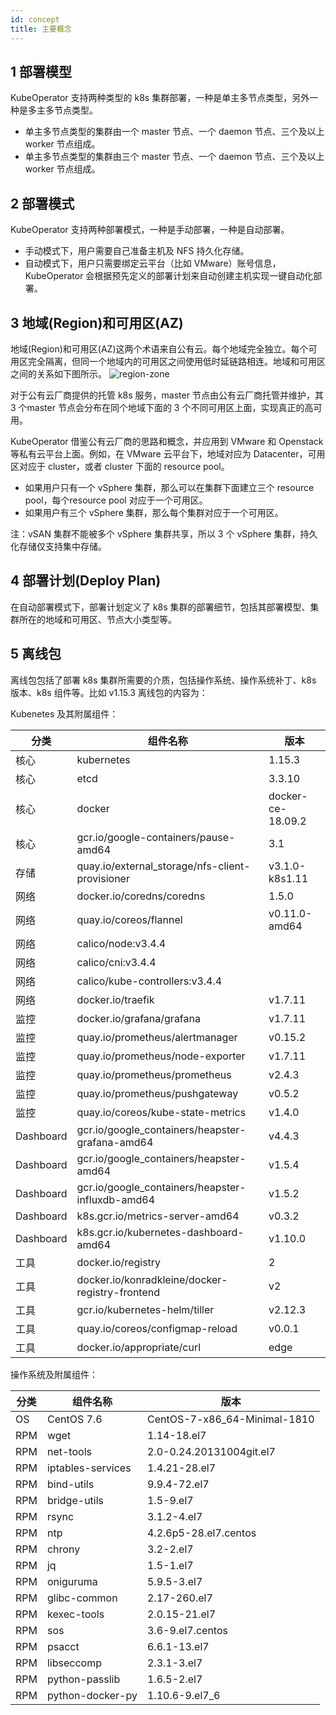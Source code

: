 ```yaml
---
id: concept
title: 主要概念
---
```


## 1 部署模型

KubeOperator 支持两种类型的 k8s 集群部署，一种是单主多节点类型，另外一种是多主多节点类型。 

-  单主多节点类型的集群由一个 master 节点、一个 daemon 节点、三个及以上 worker 节点组成。
-  单主多节点类型的集群由三个 master 节点、一个 daemon 节点、三个及以上 worker 节点组成。

## 2 部署模式

KubeOperator 支持两种部署模式，一种是手动部署，一种是自动部署。

-  手动模式下，用户需要自己准备主机及 NFS 持久化存储。
-  自动模式下，用户只需要绑定云平台（比如 VMware）账号信息，KubeOperator 会根据预先定义的部署计划来自动创建主机实现一键自动化部署。

## 3 地域(Region)和可用区(AZ)

地域(Region)和可用区(AZ)这两个术语来自公有云。每个地域完全独立。每个可用区完全隔离，但同一个地域内的可用区之间使用低时延链路相连。地域和可用区之间的关系如下图所示。
![region-zone](img/region-zone.jpg)

对于公有云厂商提供的托管 k8s 服务，master 节点由公有云厂商托管并维护，其 3 个master 节点会分布在同个地域下面的 3 个不同可用区上面，实现真正的高可用。

KubeOperator 借鉴公有云厂商的思路和概念，并应用到 VMware 和 Openstack 等私有云平台上面。例如，在 VMware 云平台下，地域对应为 Datacenter，可用区对应于 cluster，或者 cluster 下面的 resource pool。

-  如果用户只有一个 vSphere 集群，那么可以在集群下面建立三个 resource pool，每个resource pool 对应于一个可用区。
-  如果用户有三个 vSphere 集群，那么每个集群对应于一个可用区。

注：vSAN 集群不能被多个 vSphere 集群共享，所以 3 个 vSphere 集群，持久化存储仅支持集中存储。

## 4 部署计划(Deploy Plan)

在自动部署模式下，部署计划定义了 k8s 集群的部署细节，包括其部署模型、集群所在的地域和可用区、节点大小类型等。

## 5 离线包

离线包包括了部署 k8s 集群所需要的介质，包括操作系统、操作系统补丁、k8s 版本、k8s 组件等。比如 v1.15.3 离线包的内容为：


Kubenetes 及其附属组件：

|  分类  |  组件名称   | 版本  |
|  ---- |  ----  | ----  |
| 核心 | kubernetes  | 1.15.3 |
| 核心 | etcd  | 3.3.10 |
| 核心 | docker  | docker-ce-18.09.2 |
| 核心 | gcr.io/google-containers/pause-amd64| 3.1 |
| 存储 | quay.io/external_storage/nfs-client-provisioner  | v3.1.0-k8s1.11 |
| 网络 | docker.io/coredns/coredns| 1.5.0 |
| 网络 | quay.io/coreos/flannel| v0.11.0-amd64 |
| 网络 | calico/node:v3.4.4 |
| 网络 | calico/cni:v3.4.4 |
| 网络 | calico/kube-controllers:v3.4.4 |
| 网络 | docker.io/traefik  | v1.7.11 |
| 监控 | docker.io/grafana/grafana  | v1.7.11 |
| 监控 | quay.io/prometheus/alertmanager  | v0.15.2 |
| 监控 | quay.io/prometheus/node-exporter  | v1.7.11 |
| 监控 | quay.io/prometheus/prometheus| v2.4.3 |
| 监控 | quay.io/prometheus/pushgateway| v0.5.2 |
| 监控 | quay.io/coreos/kube-state-metrics| v1.4.0 |
| Dashboard | gcr.io/google_containers/heapster-grafana-amd64| v4.4.3 |
| Dashboard | gcr.io/google_containers/heapster-amd64| v1.5.4 |
| Dashboard | gcr.io/google_containers/heapster-influxdb-amd64| v1.5.2 |
| Dashboard | k8s.gcr.io/metrics-server-amd64| v0.3.2 |
| Dashboard | k8s.gcr.io/kubernetes-dashboard-amd64| v1.10.0 |
| 工具 | docker.io/registry| 2 |
| 工具 | docker.io/konradkleine/docker-registry-frontend| v2 |
| 工具 | gcr.io/kubernetes-helm/tiller| v2.12.3 |
| 工具 | quay.io/coreos/configmap-reload| v0.0.1 |
| 工具 | docker.io/appropriate/curl| edge |

操作系统及附属组件：

|  分类  |  组件名称   | 版本  |
|  ---- |  ----  | ----  |
| OS | CentOS 7.6  | CentOS-7-x86_64-Minimal-1810 |
| RPM | wget  | 1.14-18.el7 |
| RPM | net-tools  | 2.0-0.24.20131004git.el7 |
| RPM | iptables-services  | 1.4.21-28.el7 |
| RPM | bind-utils  | 9.9.4-72.el7 |
| RPM | bridge-utils  | 1.5-9.el7 |
| RPM | rsync  | 3.1.2-4.el7 |
| RPM | ntp  | 4.2.6p5-28.el7.centos |
| RPM | chrony  | 3.2-2.el7 |
| RPM | jq  | 1.5-1.el7 |
| RPM | oniguruma  | 5.9.5-3.el7 |
| RPM | glibc-common  | 2.17-260.el7 |
| RPM | kexec-tools  | 2.0.15-21.el7 |
| RPM | sos  | 3.6-9.el7.centos |
| RPM | psacct  | 6.6.1-13.el7 |
| RPM | libseccomp  | 2.3.1-3.el7 |
| RPM | python-passlib  | 1.6.5-2.el7 |
| RPM | python-docker-py  | 1.10.6-9.el7_6|

